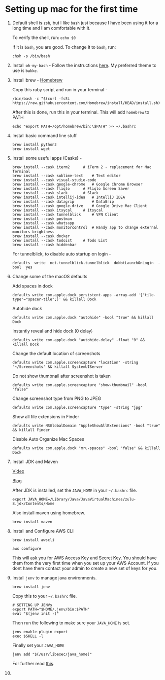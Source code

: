 # Setting up mac for the first time

1. Default shell is `zsh`, but I like `bash` just because I have been using it for a long time and I am comfortable with it. 

	To verify the shell, run:
	```echo $0```

	If it is `bash`, you are good. To change it to `bash`, run:
	```
	chsh -s /bin/bash
	```
	
7. Install `oh-my-bash` - Follow the instructions [here](https://github.com/ohmybash/oh-my-bash/blob/master/README.md). My preferred theme to use is `bakke`.

2. Install brew - [Homebrew](https://brew.sh/)

	Copy this ruby script and run in your terminal - 
	```
	/bin/bash -c "$(curl -fsSL https://raw.githubusercontent.com/Homebrew/install/HEAD/install.sh)"
	```
	After this is done, run this in your terminal. This will add `homebrew` to PATH
	```
	echo "export PATH=/opt/homebrew/bin:\$PATH" >> ~/.bashrc
	```

3. Install basic command line stuff
	```
	brew install python3
	brew install wget
	```
	
4. Install some useful apps (Casks) - 
	```
	brew install --cask iterm2 		# iTerm 2 - replacement for Mac Terminal
	brew install --cask sublime-text	# Text editor
	brew install --cask visual-studio-code
	brew install --cask google-chrome	# Google Chrome Browser
	brew install --cask fliqlo		# Fliqlo Screen Saver
	brew install --cask slack		# Slack
	brew install --cask intellij-idea	# IntelliJ IDEA
	brew install --cask datagrip		# DataGrip
	brew install --cask google-drive	# Google Drive Mac Client
	brew install --cask itsycal		# Itsycal
	brew install --cask tunnelblick		# VPN Client
	brew install --cask postman
	brew install --cask whatsapp
	brew install --cask monitorcontrol	# Handy app to change external monitors brightness
	brew install --cask docker
	brew install --cask todoist		# Todo List
	brew install --cask hiddenbar
	```	

	For tunnelblick, to disable auto startup on login - 
	```
	defaults  write  net.tunnelblick.tunnelblick  doNotLaunchOnLogin  -bool  yes

	```

5. Change some of the macOS defaults

	Add spaces in dock
	```
	defaults write com.apple.dock persistent-apps -array-add '{"tile-type"="spacer-tile";}' && killall Dock
	```

	Autohide dock
	```
	defaults write com.apple.dock "autohide" -bool "true" && killall Dock
	```

	Instantly reveal and hide dock (0 delay)
	```
	defaults write com.apple.dock "autohide-delay" -float "0" && killall Dock
	```

	Change the default location of screenshots
	```
	defaults write com.apple.screencapture "location" -string "~/Screenshots" && killall SystemUIServer
	```
	
	Do not show thumbnail after screenshot is taken
	```
	defaults write com.apple.screencapture "show-thumbnail" -bool "false"
	```
	
	Change screenshot type from PNG to JPEG
	```
	defaults write com.apple.screencapture "type" -string "jpg" 
	```
	
	Show all file extensions in Finder
	```
	defaults write NSGlobalDomain "AppleShowAllExtensions" -bool "true" && killall Finder
	```
	
	Disable Auto Organize Mac Spaces
	```
	defaults write com.apple.dock "mru-spaces" -bool "false" && killall Dock
	```

6. Install JDK and Maven

	[Video](https://www.youtube.com/watch?v=s-c4MmEGFjI)

	[Blog](http://programhub.net/install-android-studio-on-apple-silicon-m1-m1-pro-m1-max-macbooks/)

	After JDK is installed, set the `JAVA_HOME` in your `~/.bashrc` file. 
	```
	export JAVA_HOME=/Library/Java/JavaVirtualMachines/zulu-8.jdk/Contents/Home
	```

	Also install maven using homebrew.
	```
	brew install maven
	```

7. Install and Configure AWS CLI

	```
	brew install awscli
	```
	```
	aws configure
	```
	This will ask you for AWS Access Key and Secret Key. You should have them from the very first time when you set up your AWS Account. If you dont have them contact your admin to create a new set of keys for you. 

8. Install `jenv` to manage java environments.

	```
	brew install jenv
	```

	Copy this to your `~/.bashrc` file. 
	```
	# SETTING UP JENVs
	export PATH="$HOME/.jenv/bin:$PATH"
	eval "$(jenv init -)"
	```

	Then run the following to make sure your `JAVA_HOME` is set. 
	```
	jenv enable-plugin export
	exec $SHELL -l
	```

	Finally set your `JAVA_HOME`
	```
	jenv add "$(/usr/libexec/java_home)"
	```

	For further read [this](https://github.com/jenv/jenv#readme).

9. 
